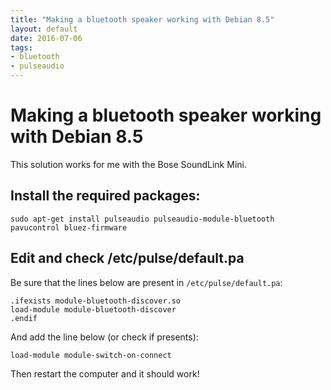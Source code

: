 ```yaml
---
title: "Making a bluetooth speaker working with Debian 8.5"
layout: default
date: 2016-07-06
tags:
- bluetooth
- pulseaudio
---
```


# Making a bluetooth speaker working with Debian 8.5

This solution works for me with the Bose SoundLink Mini.

## Install the required packages:

    sudo apt-get install pulseaudio pulseaudio-module-bluetooth pavucontrol bluez-firmware

## Edit and check /etc/pulse/default.pa

Be sure that the lines below are present in `/etc/pulse/default.pa`:

    .ifexists module-bluetooth-discover.so
    load-module module-bluetooth-discover
    .endif

And add the line below (or check if presents):

    load-module module-switch-on-connect

Then restart the computer and it should work!
